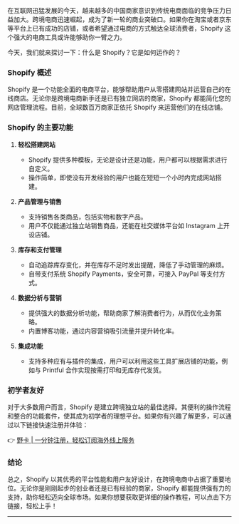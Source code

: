 在互联网迅猛发展的今天，越来越多的中国商家意识到传统电商面临的竞争压力日益加大。跨境电商迅速崛起，成为了新一轮的商业突破口。如果你在淘宝或者京东等平台上已有成功的店铺，或者希望通过电商的方式触达全球消费者，Shopify 这个强大的电商工具或许能够助你一臂之力。

今天，我们就来探讨一下：什么是 Shopify？它是如何运作的？

### Shopify 概述

Shopify 是一个功能全面的电商平台，能够帮助用户从零搭建网站并运营自己的在线商店。无论你是跨境电商新手还是已有独立网店的商家，Shopify 都能简化您的网店管理流程。目前，全球数百万商家正依托 Shopify 来运营他们的在线店铺。

### Shopify 的主要功能

1. **轻松搭建网站**
   - Shopify 提供多种模板，无论是设计还是功能，用户都可以根据需求进行自定义。
   - 操作简单，即使没有开发经验的用户也能在短短一个小时内完成网站搭建。

2. **产品管理与销售**
   - 支持销售各类商品，包括实物和数字产品。
   - 用户不仅能通过独立站销售商品，还能在社交媒体平台如 Instagram 上开设店铺。

3. **库存和支付管理**
   - 自动追踪库存变化，并在库存不足时发出提醒，降低了手动管理的麻烦。
   - 自带支付系统 Shopify Payments，安全可靠，可接入 PayPal 等支付方式。

4. **数据分析与营销**
   - 提供强大的数据分析功能，帮助商家了解消费者行为，从而优化业务策略。
   - 内置博客功能，通过内容营销吸引流量并提升转化率。

5. **集成功能**
   - 支持多种应有与插件的集成，用户可以利用这些工具扩展店铺的功能，例如与 Printful 合作实现按需打印和无库存代发货。

### 初学者友好

对于大多数用户而言，Shopify 是建立跨境独立站的最佳选择。其便利的操作流程和整合的功能套件，使其成为初学者的理想平台。如果你有兴趣了解更多，可以通过以下链接快速注册并体验：

👉 [野卡 | 一分钟注册，轻松订阅海外线上服务](https://bit.ly/bewildcard)

### 结论

总之，Shopify 以其优秀的平台性能和用户友好设计，在跨境电商中占据了重要地位。无论你是刚刚起步的创业者还是已有经验的商家，Shopify 都能提供强有力的支持，助你轻松迈向全球市场。如果你想要获取更详细的操作教程，可以点击下方链接，轻松上手！

---